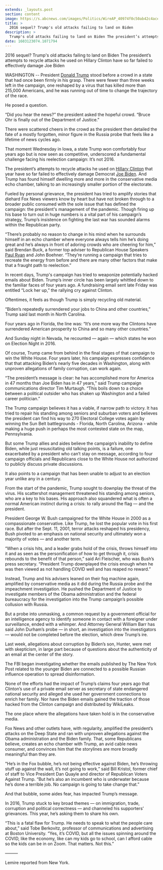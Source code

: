 ```yaml
--- 
extends: _layouts.post 
section: content 
image: https://s.abcnews.com/images/Politics/WireAP_40974f0c50ab42c4ace695a17b185376_16x9_992.jpg 
title: > 
  2016 sequel? Trump's old attacks failing to land on Biden 
description: > 
  Trump's old attacks failing to land on Biden The president’s attempts to recycle attacks he used on Hillary Clinton have so far failed to effectively damage Joe BidenWASHINGTON -- President Donald Trump stood before a crowd in a state that had once been firmly in his grasp.That moment Wednesday in Iowa, a state Trump won comfortably four years ago but is now seen as competitive, underscored a fundamental challenge facing his reelection campaign: It’s not 2016.The president’s attempts to recycle attacks he used on Hillary Clinton that year have so far failed to effectively damage Democrat Joe Biden.“This boils down to a choice between a political outsider who has shaken up Washington and a failed career politician.”The Trump campaign believes it has a viable, if narrow path to victory.Fox News and other outlets have, with regularity, amplified the president’s attacks on the Deep State and ran with unproven allegations against the Obama administration and the Biden family. 
date: 1603123074.1071794 
--- 
```

<div><p>2016 sequel? Trump's old attacks failing to land on Biden The president&#8217;s attempts to recycle attacks he used on Hillary Clinton have so far failed to effectively damage Joe Biden</p><p id="_ap_link_Donald Trump_DonaldTrump_">WASHINGTON -- President <a href="https://abcnews.go.com/alerts/DonaldTrump" id="_ap_link_Donald Trump_DonaldTrump_" target="_blank">Donald Trump</a> stood before a crowd in a state that had once been firmly in his grasp. There were fewer than three weeks left in the campaign, one reshaped by a virus that has killed more than 215,000 Americans, and he was running out of time to change the trajectory of the race.</p><p>He posed a question.</p><p class="Ad incontentTeads incontentTeads--story ad-slot"></p><p>&#8220;Did you hear the news?&#8221; the president asked the hopeful crowd. &#8220;Bruce Ohr is finally out of the Department of Justice.&#8221;</p><p>There were scattered cheers in the crowd as the president then detailed the fate of a mostly forgotten, minor figure in the Russia probe that feels like a lifetime of news cycles ago.</p><p>That moment Wednesday in Iowa, a state Trump won comfortably four years ago but is now seen as competitive, underscored a fundamental challenge facing his reelection campaign: It&#8217;s not 2016.</p><p id="_ap_link_Hillary Clinton_HillaryClinton_">The president&#8217;s attempts to recycle attacks he used on <a href="https://abcnews.go.com/alerts/HillaryClinton" id="_ap_link_Hillary Clinton_HillaryClinton_" target="_blank">Hillary Clinton</a> that year have so far failed to effectively damage Democrat <a href="https://abcnews.go.com/alerts/JoeBiden" id="_ap_link_Joe Biden_JoeBiden_" target="_blank">Joe Biden</a>. And Trump has found himself dwelling more and more in the conservative media echo chamber, talking to an increasingly smaller portion of the electorate.</p><p>Fueled by personal grievance, the president has tried to amplify stories that diehard Fox News viewers know by heart but have not broken through to a broader public consumed with the sole issue that has defined the campaign: the president's management of the pandemic. Though firing up his base to turn out in huge numbers is a vital part of his campaign&#8217;s strategy, Trump&#8217;s insistence on fighting the last war has sounded alarms within the Republican party.</p><p id="_ap_link_Paul Ryan_PaulRyan_">&#8220;There&#8217;s probably no reason to change in his mind when he surrounds himself in an echo chamber where everyone always tells him he&#8217;s doing great and he&#8217;s always in front of adoring crowds who are cheering for him,&#8221; said Brendan Buck, a former top adviser to Republican House Speakers <a href="https://abcnews.go.com/alerts/PaulRyan" id="_ap_link_Paul Ryan_PaulRyan_" target="_blank">Paul Ryan</a> and John Boehner. &#8220;They&#8217;re running a campaign that tries to recreate the energy from before and there are many other factors that make that a fraught path to reelection.&#8221;</p><p>In recent days, Trump's campaign has tried to weaponize potentially hacked emails about Biden. Trump&#8217;s inner circle has been largely whittled down to the familiar faces of four years ago. A fundraising email sent late Friday was entitled &#8220;Lock her up,&#8221; the rallying cry against Clinton.</p><p>Oftentimes, it feels as though Trump is simply recycling old material.</p><p class="Ad incontentTeads2 incontentTeads2--story ad-slot"></p><p>&#8220;Biden&#8217;s repeatedly surrendered your jobs to China and other countries,&#8221; Trump said last month in North Carolina.</p><p>Four years ago in Florida, the line was: &#8220;It&#8217;s one more way the Clintons have surrendered American prosperity to China and so many other countries.&#8221;</p><p>And Sunday night in Nevada, he recounted &#8212; again &#8212; which states he won on Election Night in 2016.</p><p>Of course, Trump came from behind in the final stages of that campaign to win the White House. Four years later, his campaign expresses confidence that that attacking Biden&#8217;s nearly five decades in Washington, along with unproven allegations of family corruption, can work again.</p><p>&#8220;The president&#8217;s message is clear: he has accomplished more for America in 47 months than Joe Biden has in 47 years,&#8221; said Trump campaign communications director Tim Murtaugh. &#8220;This boils down to a choice between a political outsider who has shaken up Washington and a failed career politician.&#8221;</p><p>The Trump campaign believes it has a viable, if narrow path to victory. It has tried to repair his standing among seniors and suburban voters and believes the president can find his way to 270 Electoral College votes again by winning the Sun Belt battlegrounds - Florida, North Carolina, Arizona - while making a huge push in perhaps the most contested state on the map, Pennsylvania.</p><p>But some Trump allies and aides believe the campaign&#8217;s inability to define Biden, while just resuscitating old talking points, is a failure, one exacerbated by a president who can&#8217;t stay on message, according to four campaign officials and Republicans close to the White House not authorized to publicly discuss private discussions.</p><p>It also points to a campaign that has been unable to adjust to an election year unlike any in a century.</p><p>From the start of the pandemic, Trump sought to downplay the threat of the virus. His scattershot management threatened his standing among seniors, who are a key to his bases. His approach also squandered what is often a normal American instinct during a crisis: to rally around the flag &#8212; and the president.</p><p>President George W. Bush campaigned for the White House in 2000 as a compassionate conservative. Like Trump, he lost the popular vote in his first race. But after the Sept. 11, 2001, terror attacks reshaped his presidency, Bush pivoted to an emphasis on national security and ultimately won a majority of votes &#8212; and another term.</p><p>&#8220;When a crisis hits, and a leader grabs hold of the crisis, throws himself into it and as seen as the personification of how to get through it, crisis rebounds to the benefit of that person,&#8221; said Ari Fleischer, who was Bush&#8217;s press secretary. &#8220;President Trump downplayed the crisis enough when he was then viewed as not handling COVID well and has reaped no reward.&#8221;</p><p>Instead, Trump and his advisers leaned on their fog machine again, amplified by conservative media as it did during the Russia probe and the impeachment investigation. He pushed the Department of Justice to investigate members of the Obama administration and the federal bureaucracy for the investigation into the Trump campaign&#8217;s possible collusion with Russia.</p><p>But a probe into unmasking,         a common request by a government official for an intelligence agency to identify someone in contact with a foreigner under surveillance, ended with a whimper. And Attorney General William Barr has said John Durham&#8217;s probe &#8212; in short, an investigation into the investigators &#8212; would not be completed before the election, which drew Trump&#8217;s ire.</p><p>Last week, allegations about corruption by Biden&#8217;s son, Hunter, were met with skepticism, in large part because of         questions about the authenticity of an email at the center of the story.</p><p>The FBI began investigating whether the emails published by The New York Post related to the younger Biden are connected to a possible Russian influence operation to spread disinformation.</p><p>None of the efforts had the impact of Trump&#8217;s claims four years ago that Clinton&#8217;s use of a private email server as secretary of state endangered national security and alleged she used her government connections to enrich her family. Nor have the Biden emails gained the traction of those hacked from the Clinton campaign and distributed by WikiLeaks.</p><p>The one place where the allegations have taken hold is in the conservative media.</p><p>Fox News and other outlets have, with regularity, amplified the president&#8217;s attacks on the Deep State and ran with unproven allegations against the Obama administration and the Biden family. That, some Republicans believe, creates an echo chamber with Trump, an avid cable news consumer, and convinces him that the storylines are more broadly meaningful than they are.</p><p>"He&#8217;s in the Fox bubble, he&#8217;s not being effective against Biden, he&#8217;s throwing stuff up against the wall, it&#8217;s not going to work,&#8221; said Bill Kristol, former chief of staff to Vice President Dan Quayle and director of Republican Voters Against Trump. &#8220;But he&#8217;s also an incumbent who is underwater because he&#8217;s done a terrible job. No campaign is going to take change that.&#8221;</p><p>And that bubble, some aides fear, has impacted Trump&#8217;s message.</p><p>In 2016, Trump stuck to key broad themes &#8212; on immigration, trade, corruption and political correctness &#8212; and channeled his supporters&#8217; grievances. This year, he&#8217;s asking them to share his own.</p><p>&#8220;This is a fatal flaw for Trump. He needs to speak to what the people care about,&#8221; said Tobe Berkovitz, professor of communications and advertising at Boston University. &#8220;Yes, it&#8217;s COVID, but all the issues spinning around the COVID, like the economy, like can my kids go to school, can I afford cable so the kids can be in on Zoom. That matters. Not this.&#8221;</p><p>&#8212;&#8212;&#8212;</p><p>Lemire reported from New York.</p></div>